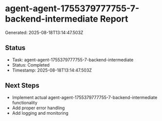 # agent-agent-1755379777755-7-backend-intermediate Report

Generated: 2025-08-18T13:14:47.503Z

## Status
- Task: agent-agent-1755379777755-7-backend-intermediate
- Status: Completed
- Timestamp: 2025-08-18T13:14:47.503Z

## Next Steps
- Implement actual agent-agent-1755379777755-7-backend-intermediate functionality
- Add proper error handling
- Add logging and monitoring
